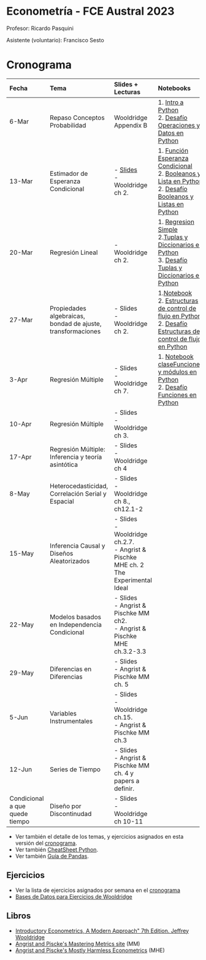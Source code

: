 # Econometría - FCE Austral 2023

Profesor: Ricardo Pasquini

Asistente (voluntario): Francisco Sesto



# Cronograma 


|Fecha|Tema|Slides + Lecturas|Notebooks|
|:----|:----|:----|:----|
|6-Mar|Repaso Conceptos Probabilidad|Wooldridge Appendix B|1. [Intro a Python](https://github.com/rpasquini/econometria/blob/main/notebooks/1_Python_Austral.ipynb)<br/>2. [Desafío Operaciones y Datos en Python](https://github.com/rpasquini/econometria/blob/main/notebooks/Desafío_Operaciones_y_Datos_Python_Austral.ipynb)|
|13-Mar|Estimador de Esperanza Condicional|- [Slides](https://github.com/rpasquini/econometria/blob/main/slides/cef.pdf)<br/>- Wooldridge   ch 2.|1. [Función Esperanza Condicional](https://github.com/rpasquini/econometria/blob/main/notebooks/CEF_intro_Austral.ipynb)<br/>2. [Booleanos y Lista en Python](https://github.com/rpasquini/econometria/blob/main/notebooks/2_Python_Austral.ipynb)<br/>2. [Desafío Booleanos y Listas en Python](https://github.com/rpasquini/econometria/blob/main/notebooks/Desafío_Booleanos_y_Listas_Python_Austral.ipynb)|
|20-Mar|Regresión   Lineal|- Wooldridge   ch 2.| 1. [Regresion Simple](https://github.com/rpasquini/econometria/blob/main/notebooks/OLS.ipynb)<br/>2.[Tuplas y Diccionarios en Python](https://github.com/rpasquini/econometria/blob/main/notebooks/3_Python_Austral.ipynb)<br/>3. [Desafío Tuplas y Diccionarios en Python](https://github.com/rpasquini/econometria/blob/main/notebooks/Desafío_Tuplas_y_Diccionarios_Python_Austral.ipynb) |
|27-Mar|Propiedades algebraicas, bondad de ajuste, transformaciones |- Slides<br/>- Wooldridge   ch 2.| 1.[Notebook](https://github.com/rpasquini/econometria/blob/main/notebooks/OLS_2_Ajuste_Propiedades_Test_de_Hip%C3%B3tesis.ipynb)<br/>2. [Estructuras de control de flujo en Python](https://github.com/rpasquini/econometria/blob/main/notebooks/4_Python_Austral.ipynb)<br/>2. [Desafío Estructuras de control de flujo en Python](https://github.com/rpasquini/econometria/blob/main/notebooks/Desafío_Estructuras_de_Control_de_Flujo_Python_Austral.ipynb)                                                                 |
|3-Apr|Regresión   Múltiple|- Slides<br/>- Wooldridge   ch 7.|1. [Notebook clase](https://github.com/rpasquini/econometria/blob/main/OLS%20dummys.ipynb)[Funciones y módulos en Python](https://github.com/rpasquini/econometria/blob/main/notebooks/5_Python_Austral.ipynb)<br/>2. [Desafío Funciones en Python](https://github.com/rpasquini/econometria/blob/main/notebooks/Desafío_de_Funciones_Python_Austral.ipynb)                                                               |
|10-Apr|Regresión   Múltiple|- Slides<br/>- Wooldridge   ch 3.| |
|17-Apr|Regresión Múltiple: Inferencia y   teoría asintótica|- Slides<br/> - Wooldridge   ch 4| |
|8-May|Heterocedasticidad,   Correlación Serial y Espacial|- Slides<br/>- Wooldridge   ch 8., ch12.1-2| |
|15-May|Inferencia   Causal y Diseños Aleatorizados|- Slides<br/>- Wooldridge   ch.2.7. <br/> - Angrist & Pischke MHE ch. 2 The Experimental Ideal| |
|22-May|Modelos   basados en Independencia Condicional|- Slides<br/>- Angrist   & Pischke MM ch2.  <br/>- Angrist &   Pischke MHE ch.3.2-3.3| |
|29-May|Diferencias   en Diferencias|- Slides<br/>- Angrist   & Pischke MM ch. 5| |
|5-Jun|Variables   Instrumentales|- Slides<br/> - Wooldridge   ch.15. <br/>- Angrist & Pischke MM ch.3| |
|12-Jun|Series   de Tiempo|- Slides<br/> - Angrist   & Pischke MM ch. 4  y papers a   definir.| |
|Condicional a que quede tiempo|Diseño   por Discontinudad|- Slides<br/>- Wooldridge   ch 10-11| |
* Ver también el detalle de los temas, y ejercicios asignados en esta versión del [cronograma](https://alumniiaeedu-my.sharepoint.com/:x:/g/personal/rpasquini_austral_edu_ar/EYxX_bAdzahGpWJe7p4WDuwBTN0jEWwvXJTbXr0KaDm4eg?e=kwJC4z).
* Ver también [CheatSheet Python](https://github.com/rpasquini/econometria/blob/main/datos/cheatsheet-python-1.pdf).
* Ver también [Guía de Pandas](https://github.com/rpasquini/econometria/blob/main/notebooks/Pandas_Austral.ipynb).


## Ejercicios

* Ver la lista de ejercicios asignados por semana en el [cronograma](https://alumniiaeedu-my.sharepoint.com/:x:/g/personal/rpasquini_austral_edu_ar/EYxX_bAdzahGpWJe7p4WDuwBTN0jEWwvXJTbXr0KaDm4eg?e=kwJC4z)
* [Bases de Datos para Ejercicios de Wooldridge](https://academic.cengage.com/resource_uploads/downloads/1111531048_374626.zip)



## Libros

* [Introductory Econometrics, A Modern Approach" 7th Edition. Jeffrey Wooldridge](https://www.amazon.com/Introductory-Econometrics-Modern-Approach-MindTap/dp/1337558869/ref=sr_1_1?keywords=introductory+econometrics+a+modern+approach&qid=1674591514&s=books&sprefix=introductory+econo%2Cstripbooks-intl-ship%2C303&sr=1-1)
* [Angrist and Piscke's Mastering Metrics site](https://www.masteringmetrics.com/) (MM)
* [Angrist and Piscke's Mostly Harmless Econometrics](https://www.researchgate.net/publication/51992844_Mostly_Harmless_Econometrics_An_Empiricist's_Companion) (MHE)
